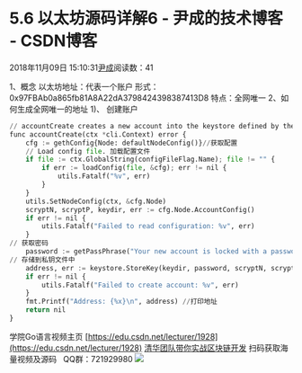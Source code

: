 
# 5.6 以太坊源码详解6 - 尹成的技术博客 - CSDN博客

2018年11月09日 15:10:31[尹成](https://me.csdn.net/yincheng01)阅读数：41


1、概念
以太坊地址：代表一个账户
形式：0x97FBAb0a865fb81A8A22dA3798424398387413D8
特点：全网唯一
2、如何生成全网唯一的地址
1)、 创建账户
```python
// accountCreate creates a new account into the keystore defined by the CLI flags.
func accountCreate(ctx *cli.Context) error {
    cfg := gethConfig{Node: defaultNodeConfig()}//获取配置
    // Load config file. 加载配置文件
    if file := ctx.GlobalString(configFileFlag.Name); file != "" {
        if err := loadConfig(file, &cfg); err != nil {
            utils.Fatalf("%v", err)
        }
    }
    utils.SetNodeConfig(ctx, &cfg.Node)
    scryptN, scryptP, keydir, err := cfg.Node.AccountConfig()
    if err != nil {
        utils.Fatalf("Failed to read configuration: %v", err)
    }
// 获取密码
    password := getPassPhrase("Your new account is locked with a password. Please give a password. Do not forget this password.", true, 0, utils.MakePasswordList(ctx))
// 存储到私钥文件中
    address, err := keystore.StoreKey(keydir, password, scryptN, scryptP)
    if err != nil {
        utils.Fatalf("Failed to create account: %v", err)
    }
    fmt.Printf("Address: {%x}\n", address) //打印地址
    return nil
}
```
学院Go语言视频主页
[https://edu.csdn.net/lecturer/1928](https://edu.csdn.net/lecturer/1928)
[清华团队带你实战区块链开发](https://ke.qq.com/course/337650?tuin=63946d38)
扫码获取海量视频及源码   QQ群：721929980
![](https://img-blog.csdnimg.cn/20181108132958856.jpg?x-oss-process=image/watermark,type_ZmFuZ3poZW5naGVpdGk,shadow_10,text_aHR0cHM6Ly9ibG9nLmNzZG4ubmV0L3lpbmNoZW5nMDE=,size_16,color_FFFFFF,t_70)

